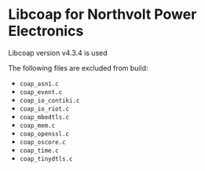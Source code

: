 # Libcoap for Northvolt Power Electronics

Libcoap version v4.3.4 is used

The following files are excluded from build:

* `coap_asn1.c`
* `coap_event.c`
* `coap_io_contiki.c`
* `coap_io_riot.c`
* `coap_mbedtls.c`
* `coap_mem.c`
* `coap_openssl.c`
* `coap_oscore.c`
* `coap_time.c`
* `coap_tinydtls.c`
